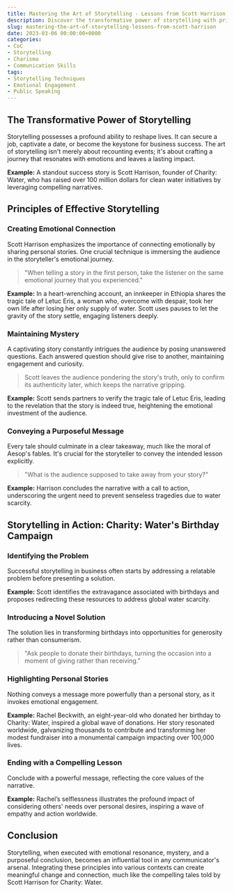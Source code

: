 ```yaml
---
title: Mastering the Art of Storytelling - Lessons from Scott Harrison
description: Discover the transformative power of storytelling with principles from Scott Harrison, founder of Charity - Water.
slug: mastering-the-art-of-storytelling-lessons-from-scott-harrison
date: 2023-03-06 00:00:00+0000
categories:
- CoC
- Storytelling
- Charisma
- Communication Skills
tags:
- Storytelling Techniques
- Emotional Engagement
- Public Speaking 
---
```


## The Transformative Power of Storytelling

Storytelling possesses a profound ability to reshape lives. It can secure a job, captivate a date, or become the keystone for business success. The art of storytelling isn't merely about recounting events; it's about crafting a journey that resonates with emotions and leaves a lasting impact.

**Example:** A standout success story is Scott Harrison, founder of Charity: Water, who has raised over 100 million dollars for clean water initiatives by leveraging compelling narratives.

## Principles of Effective Storytelling

### Creating Emotional Connection

Scott Harrison emphasizes the importance of connecting emotionally by sharing personal stories. One crucial technique is immersing the audience in the storyteller's emotional journey.

> "When telling a story in the first person, take the listener on the same emotional journey that you experienced."

**Example:** In a heart-wrenching account, an innkeeper in Ethiopia shares the tragic tale of Letuc Eris, a woman who, overcome with despair, took her own life after losing her only supply of water. Scott uses pauses to let the gravity of the story settle, engaging listeners deeply.

### Maintaining Mystery

A captivating story constantly intrigues the audience by posing unanswered questions. Each answered question should give rise to another, maintaining engagement and curiosity.

> Scott leaves the audience pondering the story's truth, only to confirm its authenticity later, which keeps the narrative gripping.

**Example:** Scott sends partners to verify the tragic tale of Letuc Eris, leading to the revelation that the story is indeed true, heightening the emotional investment of the audience.

### Conveying a Purposeful Message

Every tale should culminate in a clear takeaway, much like the moral of Aesop's fables. It's crucial for the storyteller to convey the intended lesson explicitly.

> "What is the audience supposed to take away from your story?"

**Example:** Harrison concludes the narrative with a call to action, underscoring the urgent need to prevent senseless tragedies due to water scarcity.

## Storytelling in Action: Charity: Water's Birthday Campaign

### Identifying the Problem

Successful storytelling in business often starts by addressing a relatable problem before presenting a solution.

**Example:** Scott identifies the extravagance associated with birthdays and proposes redirecting these resources to address global water scarcity.

### Introducing a Novel Solution

The solution lies in transforming birthdays into opportunities for generosity rather than consumerism.

> "Ask people to donate their birthdays, turning the occasion into a moment of giving rather than receiving."

### Highlighting Personal Stories

Nothing conveys a message more powerfully than a personal story, as it invokes emotional engagement.

**Example:** Rachel Beckwith, an eight-year-old who donated her birthday to Charity: Water, inspired a global wave of donations. Her story resonated worldwide, galvanizing thousands to contribute and transforming her modest fundraiser into a monumental campaign impacting over 100,000 lives.

### Ending with a Compelling Lesson

Conclude with a powerful message, reflecting the core values of the narrative.

**Example:** Rachel’s selflessness illustrates the profound impact of considering others' needs over personal desires, inspiring a wave of empathy and action worldwide.

## Conclusion

Storytelling, when executed with emotional resonance, mystery, and a purposeful conclusion, becomes an influential tool in any communicator's arsenal. Integrating these principles into various contexts can create meaningful change and connection, much like the compelling tales told by Scott Harrison for Charity: Water.
